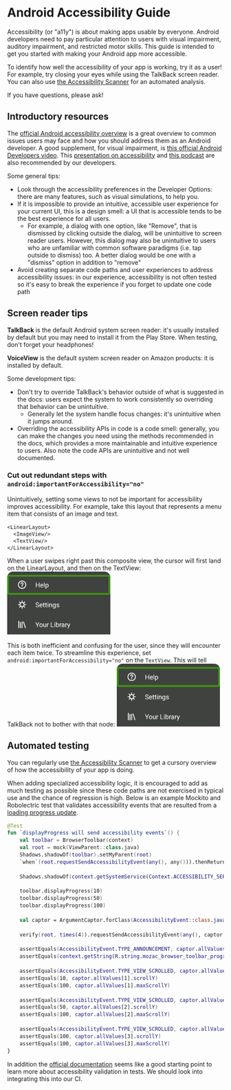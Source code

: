 # Android Accessibility Guide
Accessibility (or "a11y") is about making apps usable by everyone. Android developers need to pay particular attention to users with visual impairment, auditory impairment, and restricted motor skills. This guide is intended to get you started with making your Android app more accessible.

To identify how well the accessibility of your app is working, try it as a user! For example, try closing your eyes while using the TalkBack screen reader. You can also use [the Accessibility Scanner][scanner] for an automated analysis.

If you have questions, please ask!

## Introductory resources
The [official Android accessibility overview](https://developer.android.com/guide/topics/ui/accessibility/apps) is a great overview to common issues users may face and how you should address them as an Android developer. A good supplement, for visual impairment, is [this official Android Developers video](https://www.youtube.com/watch?v=1by5J7c5Vz4). This [presentation on accessibility](https://www.youtube.com/watch?v=UOr3mgqJU0A&feature=youtu.be&list=PLnVy79PaFHMUqqvwbjyKJZv1N8rzHOCBi) and [this podcast](https://androidbackstage.blogspot.com/2014/10/episode-14-accessibility.html) are also recommended by our developers.

Some general tips:
- Look through the accessibility preferences in the Developer Options: there are many features, such as visual simulations, to help you.
- If it is impossible to provide an intuitive, accessible user experience for your current UI, this is a design smell: a UI that is accessible tends to be the best experience for all users.
    - For example, a dialog with one option, like "Remove", that is dismissed by clicking outside the dialog, will be unintuitive to screen reader users. However, this dialog may also be unintuitive to users who are unfamiliar with common software paradigms (i.e. tap outside to dismiss) too. A better dialog would be one with a "dismiss" option in addition to "remove"
- Avoid creating separate code paths and user experiences to address accessibility issues: in our experience, accessibility is not often tested so it's easy to break the experience if you forget to update one code path

## Screen reader tips
**TalkBack** is the default Android system screen reader: it's usually installed by default but you may need to install it from the Play Store. When testing, don't forget your headphones!

**VoiceView** is the default system screen reader on Amazon products: it is installed by default.

Some development tips:
- Don't try to override TalkBack's behavior outside of what is suggested in the docs: users expect the system to work consistently so overriding that behavior can be unintuitive.
    - Generally let the system handle focus changes: it's unintuitive when it jumps around.
- Overriding the accessibility APIs in code is a code smell: generally, you can make the changes you need using the methods recommended in the docs, which provides a more maintainable and intuitive experience to users. Also note the code APIs are unintuitive and not well documented.

### Cut out redundant steps with `android:importantForAccessibility="no"`
Unintuitively, setting some views to not be important for accessibility improves accessibility.
For example, take this layout that represents a menu item that consists of an image and text.
```
<LinearLayout>
  <ImageView/>
  <TextView/>
</LinearLayout>
```
When a user swipes right past this composite view, the cursor will first land on the LinearLayout, and then on the TextView:
<img alt="Animation of cursor landing menu items and their text children" src="https://github.com/mozilla-mobile/firefox-android/raw/main/docs/shared/android/images/double-nav.gif" width="240">

This is both inefficient and confusing for the user, since they will encounter each item twice. To streamline this experience, set `android:importantForAccessibility="no"` on the `TextView`. This will tell TalkBack not to bother with that node:
<img alt="Animation of cursor only landing on menu items" src="https://github.com/mozilla-mobile/firefox-android/raw/main/docs/shared/android/images/single-nav.gif" width="240">

## Automated testing
You can regularly use [the Accessibility Scanner][scanner] to get a cursory overview of how the accessibility of your app is doing.

When adding specialized accessibility logic, it is encouraged to add as much testing as possible since these code paths are not exercised in typical use and the chance of regression is high. Below is an example Mockito and Robolectric test that validates accessibility events that are resulted from a [loading progress update](https://github.com/mozilla-mobile/android-components/pull/2526).

```kotlin
@Test
fun `displayProgress will send accessibility events`() {
    val toolbar = BrowserToolbar(context)
    val root = mock(ViewParent::class.java)
    Shadows.shadowOf(toolbar).setMyParent(root)
    `when`(root.requestSendAccessibilityEvent(any(), any())).thenReturn(false)

    Shadows.shadowOf(context.getSystemService(Context.ACCESSIBILITY_SERVICE) as AccessibilityManager).setEnabled(true)

    toolbar.displayProgress(10)
    toolbar.displayProgress(50)
    toolbar.displayProgress(100)

    val captor = ArgumentCaptor.forClass(AccessibilityEvent::class.java)

    verify(root, times(4)).requestSendAccessibilityEvent(any(), captor.capture())

    assertEquals(AccessibilityEvent.TYPE_ANNOUNCEMENT, captor.allValues[0].eventType)
    assertEquals(context.getString(R.string.mozac_browser_toolbar_progress_loading), captor.allValues[0].text[0])

    assertEquals(AccessibilityEvent.TYPE_VIEW_SCROLLED, captor.allValues[1].eventType)
    assertEquals(10, captor.allValues[1].scrollY)
    assertEquals(100, captor.allValues[1].maxScrollY)

    assertEquals(AccessibilityEvent.TYPE_VIEW_SCROLLED, captor.allValues[2].eventType)
    assertEquals(50, captor.allValues[2].scrollY)
    assertEquals(100, captor.allValues[2].maxScrollY)

    assertEquals(AccessibilityEvent.TYPE_VIEW_SCROLLED, captor.allValues[3].eventType)
    assertEquals(100, captor.allValues[3].scrollY)
    assertEquals(100, captor.allValues[3].maxScrollY)
}
```

In addition the [official documentation](https://developer.android.com/training/accessibility/testing#automated) seems like a good starting point to learn more about accessibility validation in tests. We should look into integrating this into our CI.

[scanner]: https://support.google.com/accessibility/android/answer/6376570?hl=en
